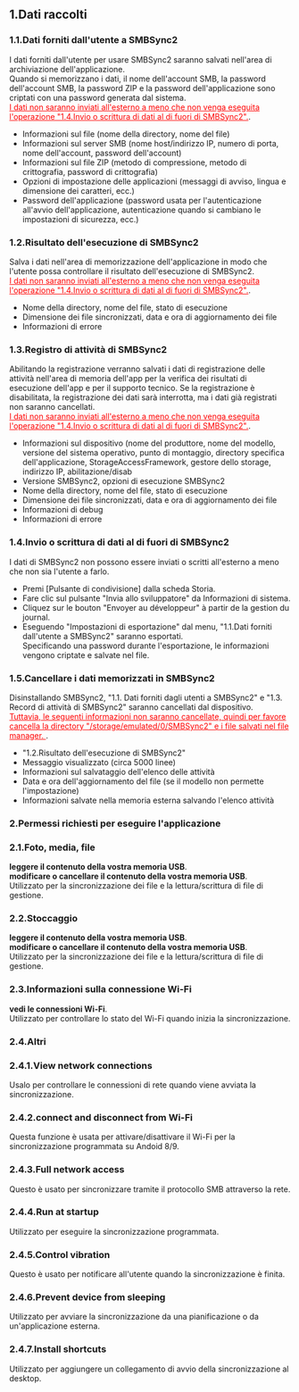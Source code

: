 ## 1.Dati raccolti  
### 1.1.Dati forniti dall'utente a SMBSync2  

I dati forniti dall'utente per usare SMBSync2 saranno salvati nell'area di archiviazione dell'applicazione.  
Quando si memorizzano i dati, il nome dell'account SMB, la password dell'account SMB, la password ZIP e la password dell'applicazione sono criptati con una password generata dal sistema.  
<span style="color: red;"><u>I dati non saranno inviati all'esterno a meno che non venga eseguita l'operazione "1.4.Invio o scrittura di dati al di fuori di SMBSync2".</u></span>.  

- Informazioni sul file (nome della directory, nome del file)  
- Informazioni sul server SMB (nome host/indirizzo IP, numero di porta, nome dell'account, password dell'account)  
- Informazioni sul file ZIP (metodo di compressione, metodo di crittografia, password di crittografia)  
- Opzioni di impostazione delle applicazioni (messaggi di avviso, lingua e dimensione dei caratteri, ecc.)  
- Password dell'applicazione (password usata per l'autenticazione all'avvio dell'applicazione, autenticazione quando si cambiano le impostazioni di sicurezza, ecc.)  

### 1.2.Risultato dell'esecuzione di SMBSync2  

Salva i dati nell'area di memorizzazione dell'applicazione in modo che l'utente possa controllare il risultato dell'esecuzione di SMBSync2.  
<span style="color: red;"><u>I dati non saranno inviati all'esterno a meno che non venga eseguita l'operazione "1.4.Invio o scrittura di dati al di fuori di SMBSync2".</u></span>.  

- Nome della directory, nome del file, stato di esecuzione  
- Dimensione dei file sincronizzati, data e ora di aggiornamento dei file  
- Informazioni di errore  

### 1.3.Registro di attività di SMBSync2  

Abilitando la registrazione verranno salvati i dati di registrazione delle attività nell'area di memoria dell'app per la verifica dei risultati di esecuzione dell'app e per il supporto tecnico. Se la registrazione è disabilitata, la registrazione dei dati sarà interrotta, ma i dati già registrati non saranno cancellati.  
<span style="color: red;"><u>I dati non saranno inviati all'esterno a meno che non venga eseguita l'operazione "1.4.Invio o scrittura di dati al di fuori di SMBSync2".</u></span>.  

- Informazioni sul dispositivo (nome del produttore, nome del modello, versione del sistema operativo, punto di montaggio, directory specifica dell'applicazione, StorageAccessFramework, gestore dello storage, indirizzo IP, abilitazione/disab  
- Versione SMBSync2, opzioni di esecuzione SMBSync2  
- Nome della directory, nome del file, stato di esecuzione  
- Dimensione dei file sincronizzati, data e ora di aggiornamento dei file  
- Informazioni di debug  
- Informazioni di errore  

### 1.4.Invio o scrittura di dati al di fuori di SMBSync2  

I dati di SMBSync2 non possono essere inviati o scritti all'esterno a meno che non sia l'utente a farlo.  

- Premi [Pulsante di condivisione] dalla scheda Storia.  
- Fare clic sul pulsante "Invia allo sviluppatore" da Informazioni di sistema.  
- Cliquez sur le bouton "Envoyer au développeur" à partir de la gestion du journal.  
- Eseguendo "Impostazioni di esportazione" dal menu, "1.1.Dati forniti dall'utente a SMBSync2" saranno esportati.  
Specificando una password durante l'esportazione, le informazioni vengono criptate e salvate nel file.  

### 1.5.Cancellare i dati memorizzati in SMBSync2  

Disinstallando SMBSync2, "1.1. Dati forniti dagli utenti a SMBSync2" e "1.3. Record di attività di SMBSync2" saranno cancellati dal dispositivo.  
<span style="color: red;"><u>Tuttavia, le seguenti informazioni non saranno cancellate, quindi per favore cancella la directory "/storage/emulated/0/SMBSync2" e i file salvati nel file manager. </u></span>.  

- "1.2.Risultato dell'esecuzione di SMBSync2"  
- Messaggio visualizzato (circa 5000 linee)  
- Informazioni sul salvataggio dell'elenco delle attività  
- Data e ora dell'aggiornamento del file (se il modello non permette l'impostazione)  
- Informazioni salvate nella memoria esterna salvando l'elenco attività  

### 2.Permessi richiesti per eseguire l'applicazione  

### 2.1.Foto, media, file  
**leggere il contenuto della vostra memoria USB**.  
**modificare o cancellare il contenuto della vostra memoria USB**.  
Utilizzato per la sincronizzazione dei file e la lettura/scrittura di file di gestione.  

### 2.2.Stoccaggio  
**leggere il contenuto della vostra memoria USB**.  
**modificare o cancellare il contenuto della vostra memoria USB**.  
Utilizzato per la sincronizzazione dei file e la lettura/scrittura di file di gestione.  

### 2.3.Informazioni sulla connessione Wi-Fi  
**vedi le connessioni Wi-Fi**.  
Utilizzato per controllare lo stato del Wi-Fi quando inizia la sincronizzazione.  

### 2.4.Altri  
### 2.4.1.View network connections  
Usalo per controllare le connessioni di rete quando viene avviata la sincronizzazione.  
### 2.4.2.connect and disconnect from Wi-Fi  
Questa funzione è usata per attivare/disattivare il Wi-Fi per la sincronizzazione programmata su Andoid 8/9.  
### 2.4.3.Full network access  
Questo è usato per sincronizzare tramite il protocollo SMB attraverso la rete.  
### 2.4.4.Run at startup  
Utilizzato per eseguire la sincronizzazione programmata.  
### 2.4.5.Control vibration  
Questo è usato per notificare all'utente quando la sincronizzazione è finita.  
### 2.4.6.Prevent device from sleeping  
Utilizzato per avviare la sincronizzazione da una pianificazione o da un'applicazione esterna.  
### 2.4.7.Install shortcuts  
Utilizzato per aggiungere un collegamento di avvio della sincronizzazione al desktop.  
